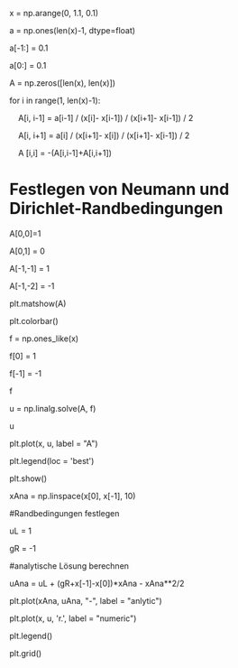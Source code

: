 x = np.arange(0, 1.1, 0.1)

a = np.ones(len(x)-1, dtype=float)

a[-1:] = 0.1

a[0:] = 0.1

A = np.zeros([len(x), len(x)])

  

for i in range(1, len(x)-1):

    A[i, i-1] = a[i-1] / (x[i]- x[i-1]) / (x[i+1]- x[i-1]) / 2

    A[i, i+1] = a[i] / (x[i+1]- x[i]) / (x[i+1]- x[i-1]) / 2

    A [i,i] = -(A[i,i-1]+A[i,i+1])


# Festlegen von Neumann und Dirichlet-Randbedingungen

A[0,0]=1

A[0,1] = 0

A[-1,-1] = 1

A[-1,-2] = -1

  

plt.matshow(A)

plt.colorbar()


f = np.ones_like(x)

f[0] = 1

f[-1] = -1

f


u = np.linalg.solve(A, f)

u


plt.plot(x, u, label = "A")

plt.legend(loc = 'best')

plt.show()


xAna = np.linspace(x[0], x[-1], 10)

  

#Randbedingungen festlegen

uL = 1

gR = -1

  

#analytische Lösung berechnen

uAna = uL + (gR+x[-1]-x[0])*xAna - xAna**2/2

  
  

plt.plot(xAna, uAna, "-", label = "anlytic")

plt.plot(x, u, 'r.', label = "numeric")

plt.legend()

plt.grid()